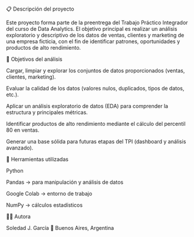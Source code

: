 📋 Descripción del proyecto

Este proyecto forma parte de la preentrega del Trabajo Práctico Integrador del curso de Data Analytics.
El objetivo principal es realizar un análisis exploratorio y descriptivo de los datos de ventas, clientes y marketing de una empresa ficticia, con el fin de identificar patrones, oportunidades y productos de alto rendimiento.

🎯 Objetivos del análisis

Cargar, limpiar y explorar los conjuntos de datos proporcionados (ventas, clientes, marketing).

Evaluar la calidad de los datos (valores nulos, duplicados, tipos de datos, etc.).

Aplicar un análisis exploratorio de datos (EDA) para comprender la estructura y principales métricas.

Identificar productos de alto rendimiento mediante el cálculo del percentil 80 en ventas.

Generar una base sólida para futuras etapas del TPI (dashboard y análisis avanzado).

🧰 Herramientas utilizadas

Python 

Pandas → para manipulación y análisis de datos

Google Colab → entorno de trabajo

NumPy → cálculos estadísticos

👩‍💻 Autora

Soledad J. García
📍 Buenos Aires, Argentina


